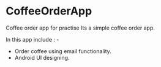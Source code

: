 # CoffeeOrderApp
Coffee order app for practise 
Its a simple coffee order app.  

In this app include : -
* Order coffee using email functionality.
* Android UI designing.
